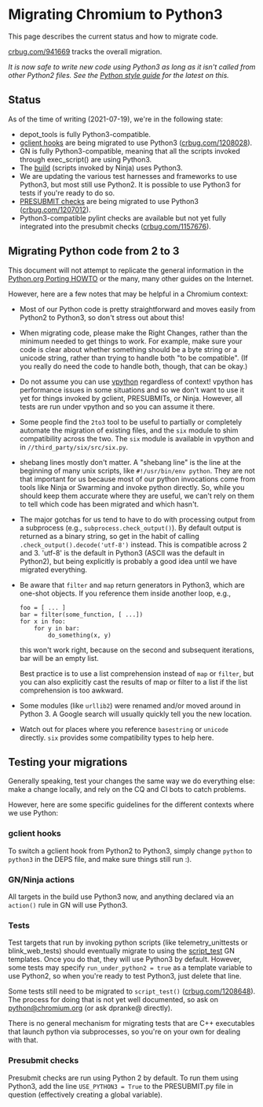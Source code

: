 # Migrating Chromium to Python3

This page describes the current status and how to migrate code.

[crbug.com/941669](https://crbug.com/941669) tracks the overall migration.

*It is now safe to write new code using Python3 as long as it isn't called
from other Python2 files. See the
[Python style guide](../styleguide/python/python.md) for the latest on this.*

## Status

As of the time of writing (2021-07-19), we're in the following state:

* depot_tools is fully Python3-compatible.
* [gclient hooks](#gclient_hooks) are being migrated to use Python3
  ([crbug.com/1208028](https://crbug.com/1208028)).
* GN is fully Python3-compatible, meaning that all the scripts invoked
  through exec_script() are using Python3.
* The [build](#gn_ninja-actions) (scripts invoked by Ninja) uses Python3.
* We are updating the various test harnesses and frameworks to use
  Python3, but most still use Python2. It is possible to use
  Python3 for tests if you're ready to do so.
* [PRESUBMIT checks](#presubmit_checks) are being migrated to use Python3
  ([crbug.com/1207012](https://crbug.com/1207012)).
* Python3-compatible pylint checks are available but not yet fully
  integrated into the presubmit checks
  ([crbug.com/1157676](https://crbug.com/1157676)).


## Migrating Python code from 2 to 3

This document will not attempt to replicate the general information in
the [Python.org Porting HOWTO](https://docs.python.org/3/howto/pyporting.html)
or the many, many other guides on the Internet.

However, here are a few notes that may be helpful in a Chromium context:

* Most of our Python code is pretty straightforward and moves easily
  from Python2 to Python3, so don't stress out about this!

* When migrating code, please make the Right Changes, rather than the
  minimum needed to get things to work. For example, make sure your code
  is clear about whether something should be a byte string or a unicode
  string, rather than trying to handle both "to be compatible".
  (If you really do need the code to handle both, though, that can be okay.)

* Do not assume you can use [vpython] regardless of context! vpython has
  performance issues in some situations and so we don't want to use it yet for
  things invoked by gclient, PRESUBMITs, or Ninja. However, all tests are run
  under vpython and so you can assume it there.

* Some people find the `2to3` tool to be useful to partially or
  completely automate the migration of existing files, and the
  `six` module to shim compatibility across the two. The `six` module
  is available in vpython and in `//third_party/six/src/six.py`.

* shebang lines mostly don't matter. A "shebang line" is the line at the
  beginning of many unix scripts, like `#!/usr/bin/env python`. They are
  not that important for us because most of our python invocations come
  from tools like Ninja or Swarming and invoke python directly. So, while
  you should keep them accurate where they are useful, we can't rely
  on them to tell which code has been migrated and which hasn't.

* The major gotchas for us tend to have to do with processing output
  from a subprocess (e.g., `subprocess.check_output()`). By default
  output is returned as a binary string, so get in the habit of calling
  `.check_output().decode('utf-8')` instead. This is compatible across
  2 and 3. 'utf-8' is the default in Python3 (ASCII was the default in
  Python2), but being explicitly is probably a good idea until we have
  migrated everything.

* Be aware that `filter` and `map` return generators in Python3, which
  are one-shot objects. If you reference them inside another loop, e.g.,

      foo = [ ... ]
      bar = filter(some_function, [ ...])
      for x in foo:
          for y in bar:
              do_something(x, y)

  this won't work right, because on the second and subsequent iterations,
  bar will be an empty list.

  Best practice is to use a list comprehension instead of `map` or `filter`,
  but you can also explicitly cast the results of map or filter to a list
  if the list comprehension is too awkward.

* Some modules (like `urllib2`) were renamed and/or moved around in Python 3.
  A Google search will usually quickly tell you the new location.

* Watch out for places where you reference `basestring` or `unicode` directly.
  `six` provides some compatibility types to help here.

## Testing your migrations

Generally speaking, test your changes the same way we do everything else:
make a change locally, and rely on the CQ and CI bots to catch problems.

However, here are some specific guidelines for the different contexts
where we use Python:

### gclient hooks

To switch a gclient hook from Python2 to Python3, simply change `python`
to `python3` in the DEPS file, and make sure things still run :).

### GN/Ninja actions

All targets in the build use Python3 now, and anything declared via an
`action()` rule in GN will use Python3.

### Tests

Test targets that run by invoking python scripts (like telemetry_unittests
or blink_web_tests) should eventually migrate to using the [script_test]
GN templates. Once you do that, they will use Python3 by default. However,
some tests may specify `run_under_python2 = true` as a template variable
to use Python2, so when you're ready to test Python3, just delete that line.

Some tests still need to be migrated to `script_test()`
([crbug.com/1208648](https://crbug.com/1208648)). The process for
doing that is not yet well documented, so ask on python@chromium.org (or
ask dpranke@ directly).

There is no general mechanism for migrating tests that are C++ executables
that launch python via subprocesses, so you're on your own for dealing with
that.

### Presubmit checks

Presubmit checks are run using Python 2 by default. To run them using
Python3, add the line `USE_PYTHON3 = True` to the PRESUBMIT.py file in
question (effectively creating a global variable).

[script_test]: https://source.chromium.org/?q=script_test%20file:testing%2Ftest.gni&ss=chromium
[vpython]: https://chromium.googlesource.com/infra/infra/+/refs/heads/main/doc/users/vpython.md
